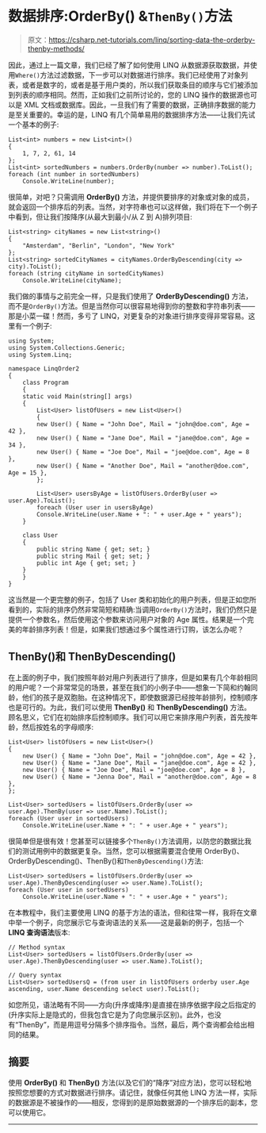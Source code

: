 # 数据排序:OrderBy() &`ThenBy()`方法

> 原文：<https://csharp.net-tutorials.com/linq/sorting-data-the-orderby-thenby-methods/>

因此，通过上一篇文章，我们已经了解了如何使用 LINQ 从数据源获取数据，并使用`Where()`方法过滤数据，下一步可以对数据进行排序。我们已经使用了对象列表，或者是数字的，或者是基于用户类的，所以我们获取条目的顺序与它们被添加到列表的顺序相同。然而，正如我们之前所讨论的，您的 LINQ 操作的数据源也可以是 XML 文档或数据库。因此，一旦我们有了需要的数据，正确排序数据的能力是至关重要的。幸运的是，LINQ 有几个简单易用的数据排序方法——让我们先试一个基本的例子:

```
List<int> numbers = new List<int>()
{
    1, 7, 2, 61, 14
};
List<int> sortedNumbers = numbers.OrderBy(number => number).ToList();
foreach (int number in sortedNumbers)
    Console.WriteLine(number);
```

很简单，对吧？只需调用 **OrderBy()** 方法，并提供要排序的对象或对象的成员，就会返回一个排序后的列表。当然，对字符串也可以这样做，我们将在下一个例子中看到，但让我们按降序(从最大到最小/从 Z 到 A)排列项目:

```
List<string> cityNames = new List<string>()
{
    "Amsterdam", "Berlin", "London", "New York"
};
List<string> sortedCityNames = cityNames.OrderByDescending(city => city).ToList();
foreach (string cityName in sortedCityNames)
    Console.WriteLine(cityName);
```

我们做的事情与之前完全一样，只是我们使用了 **OrderByDescending()** 方法，而不是`OrderBy()`方法。但是当然你可以很容易地得到你的整数和字符串列表——那是小菜一碟！然而，多亏了 LINQ，对更复杂的对象进行排序变得非常容易。这里有一个例子:

```
using System;
using System.Collections.Generic;
using System.Linq;

namespace LinqOrder2
{
    class Program
    {
    static void Main(string[] args)
    {
        List<User> listOfUsers = new List<User>()
        {
        new User() { Name = "John Doe", Mail = "john@doe.com", Age = 42 },
        new User() { Name = "Jane Doe", Mail = "jane@doe.com", Age = 34 },
        new User() { Name = "Joe Doe", Mail = "joe@doe.com", Age = 8 },
        new User() { Name = "Another Doe", Mail = "another@doe.com", Age = 15 },
        };

        List<User> usersByAge = listOfUsers.OrderBy(user => user.Age).ToList();
        foreach (User user in usersByAge)
        Console.WriteLine(user.Name + ": " + user.Age + " years");
    }

    class User
    {
        public string Name { get; set; }
        public string Mail { get; set; }
        public int Age { get; set; }
    }
    }
}
```

<input type="hidden" name="IL_IN_ARTICLE">

这当然是一个更完整的例子，包括了 User 类和初始化的用户列表，但是正如您所看到的，实际的排序仍然非常简短和精确:当调用`OrderBy()`方法时，我们仍然只是提供一个参数名，然后使用这个参数来访问用户对象的 Age 属性。结果是一个完美的年龄排序列表！但是，如果我们想通过多个属性进行订购，该怎么办呢？

## ThenBy()和 ThenByDescending()

在上面的例子中，我们按照年龄对用户列表进行了排序，但是如果有几个年龄相同的用户呢？一个非常常见的场景，甚至在我们的小例子中——想象一下简和约翰同龄，他们的孩子是双胞胎。在这种情况下，即使数据源已经按年龄排列，控制顺序也是可行的。为此，我们可以使用 **ThenBy()** 和 **ThenByDescending()** 方法。顾名思义，它们在初始排序后控制顺序。我们可以用它来排序用户列表，首先按年龄，然后按姓名的字母顺序:

```
List<User> listOfUsers = new List<User>()
{
    new User() { Name = "John Doe", Mail = "john@doe.com", Age = 42 },
    new User() { Name = "Jane Doe", Mail = "jane@doe.com", Age = 42 },
    new User() { Name = "Joe Doe", Mail = "joe@doe.com", Age = 8 },
    new User() { Name = "Jenna Doe", Mail = "another@doe.com", Age = 8 },          
};

List<User> sortedUsers = listOfUsers.OrderBy(user => user.Age).ThenBy(user => user.Name).ToList();
foreach (User user in sortedUsers)
    Console.WriteLine(user.Name + ": " + user.Age + " years");
```

很简单但是很有效！您甚至可以链接多个`ThenBy()`方法调用，以防您的数据比我们的测试用例中的数据更复杂。当然，您可以根据需要混合使用 OrderBy()、OrderByDescending()、ThenBy()和`ThenByDescending()`方法:

```
List<User> sortedUsers = listOfUsers.OrderBy(user => user.Age).ThenByDescending(user => user.Name).ToList();
foreach (User user in sortedUsers)  
    Console.WriteLine(user.Name + ": " + user.Age + " years");
```

在本教程中，我们主要使用 LINQ 的基于方法的语法，但和往常一样，我将在文章中举一个例子，向您展示它与查询语法的关系——这是最新的例子，包括一个 **LINQ 查询语法**版本:

```
// Method syntax
List<User> sortedUsers = listOfUsers.OrderBy(user => user.Age).ThenByDescending(user => user.Name).ToList();

// Query syntax
List<User> sortedUsersQ = (from user in listOfUsers orderby user.Age ascending, user.Name descending select user).ToList();
```

如您所见，语法略有不同——方向(升序或降序)是直接在排序依据字段之后指定的(升序实际上是隐式的，但我包含它是为了向您展示区别)。此外，也没有“ThenBy”，而是用逗号分隔多个排序指令。当然，最后，两个查询都会给出相同的结果。

## 摘要

使用 **OrderBy()** 和 **ThenBy()** 方法(以及它们的“降序”对应方法)，您可以轻松地按照您想要的方式对数据进行排序。请记住，就像任何其他 LINQ 方法一样，实际的数据源是不被操作的——相反，您得到的是原始数据源的一个排序后的副本，您可以使用它。

* * *
